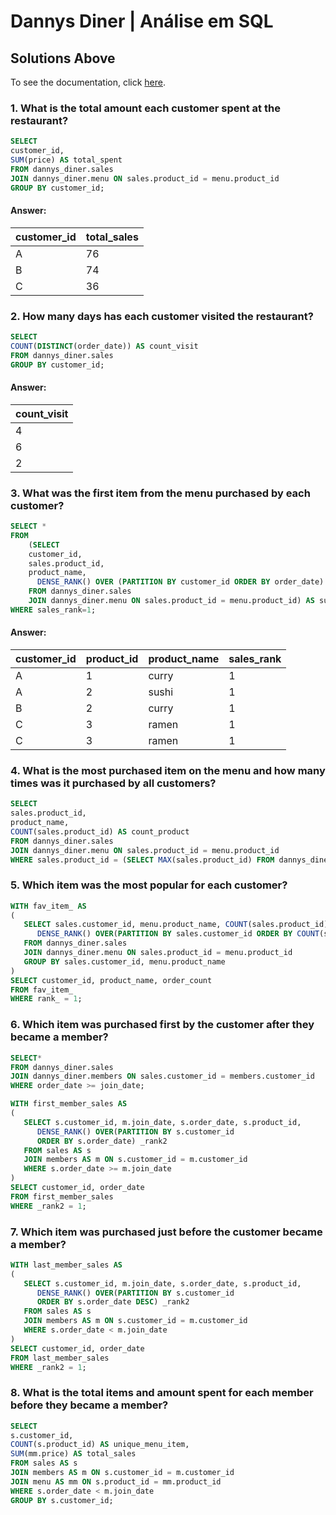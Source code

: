 # Dannys Diner | Análise em SQL
## Solutions Above
To see the documentation, click [here](https://medium.com/analytics-vidhya/8-week-sql-challenge-case-study-week-1-dannys-diner-2ba026c897ab).

### 1. What is the total amount each customer spent at the restaurant?

````sql
SELECT
customer_id,
SUM(price) AS total_spent
FROM dannys_diner.sales
JOIN dannys_diner.menu ON sales.product_id = menu.product_id
GROUP BY customer_id;
````

#### Answer:
| customer_id | total_sales |
| ----------- | ----------- |
| A           | 76          |
| B           | 74          |
| C           | 36          |

### 2. How many days has each customer visited the restaurant?
````sql
SELECT
COUNT(DISTINCT(order_date)) AS count_visit
FROM dannys_diner.sales
GROUP BY customer_id;
````
#### Answer:
 | count_visit |
 | ----------- |
 | 4           |
 | 6           |
 | 2           |

### 3. What was the first item from the menu purchased by each customer?

````sql
SELECT *
FROM
	(SELECT
    customer_id,
    sales.product_id,
    product_name,
      DENSE_RANK() OVER (PARTITION BY customer_id ORDER BY order_date) sales_rank
	FROM dannys_diner.sales
    JOIN dannys_diner.menu ON sales.product_id = menu.product_id) AS sub_rank
WHERE sales_rank=1;
````
#### Answer:
| customer_id | product_id | product_name | sales_rank |
| ----------- | ---------- | ------------ | ---------- |
| A           |      1     |     curry    | 1          |
| A           |      2     |     sushi    | 1          |
| B           |      2     |     curry    | 1          |
| C           |      3     |     ramen    | 1          |
| C           |      3     |     ramen    | 1          |


### 4. What is the most purchased item on the menu and how many times was it purchased by all customers?

````sql
SELECT  
sales.product_id, 
product_name,
COUNT(sales.product_id) AS count_product
FROM dannys_diner.sales
JOIN dannys_diner.menu ON sales.product_id = menu.product_id
WHERE sales.product_id = (SELECT MAX(sales.product_id) FROM dannys_diner.sales);
````


### 5. Which item was the most popular for each customer?


````sql
WITH fav_item_ AS
(
   SELECT sales.customer_id, menu.product_name, COUNT(sales.product_id) AS order_count,
      DENSE_RANK() OVER(PARTITION BY sales.customer_id ORDER BY COUNT(sales.customer_id) DESC) rank_
   FROM dannys_diner.sales 
   JOIN dannys_diner.menu ON sales.product_id = menu.product_id
   GROUP BY sales.customer_id, menu.product_name
)
SELECT customer_id, product_name, order_count
FROM fav_item_
WHERE rank_ = 1;
````


### 6. Which item was purchased first by the customer after they became a member?

````sql
SELECT*
FROM dannys_diner.sales
JOIN dannys_diner.members ON sales.customer_id = members.customer_id
WHERE order_date >= join_date;

WITH first_member_sales AS 
(
   SELECT s.customer_id, m.join_date, s.order_date, s.product_id,
      DENSE_RANK() OVER(PARTITION BY s.customer_id
      ORDER BY s.order_date) _rank2
   FROM sales AS s
   JOIN members AS m ON s.customer_id = m.customer_id
   WHERE s.order_date >= m.join_date
)
SELECT customer_id, order_date
FROM first_member_sales 
WHERE _rank2 = 1;
````


### 7. Which item was purchased just before the customer became a member?


````sql
WITH last_member_sales AS 
(
   SELECT s.customer_id, m.join_date, s.order_date, s.product_id,
      DENSE_RANK() OVER(PARTITION BY s.customer_id
      ORDER BY s.order_date DESC) _rank2
   FROM sales AS s
   JOIN members AS m ON s.customer_id = m.customer_id
   WHERE s.order_date < m.join_date
)
SELECT customer_id, order_date
FROM last_member_sales 
WHERE _rank2 = 1;
````


### 8. What is the total items and amount spent for each member before they became a member?


````sql
SELECT 
s.customer_id, 
COUNT(s.product_id) AS unique_menu_item, 
SUM(mm.price) AS total_sales
FROM sales AS s
JOIN members AS m ON s.customer_id = m.customer_id
JOIN menu AS mm ON s.product_id = mm.product_id
WHERE s.order_date < m.join_date
GROUP BY s.customer_id;
````
